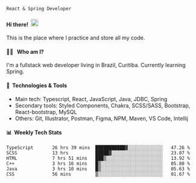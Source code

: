 ``React & Spring Developer
``
#### Hi there!&nbsp;&nbsp;<img src="https://media.giphy.com/media/hvRJCLFzcasrR4ia7z/giphy.gif" width="20px">
This is the place where I practice and store all my code.

#### 👨‍💻 &nbsp;&nbsp;Who am I?
I'm a fullstack web developer living in Brazil, Curitiba. Currently learning Spring.

#### 🔧&nbsp;&nbsp;Technologies & Tools
- Main tech: Typescript, React, JavaScript, Java, JDBC, Spring </br>
- Secondary tools: Styled Components, Chakra, SCSS/SASS, Bootstrap, React-bootstrap, MySQL </br>
- Others: Git, Illustrator, Postman, Figma, NPM, Maven, VS Code, Intellij </br> 

#### 📊&nbsp;&nbsp;Weekly Tech Stats

<!--START_SECTION:waka-->

```text
TypeScript       26 hrs 39 mins  ███████████▓░░░░░░░░░░░░░   47.26 %
SCSS             13 hrs          █████▓░░░░░░░░░░░░░░░░░░░   23.07 %
HTML             7 hrs 51 mins   ███▒░░░░░░░░░░░░░░░░░░░░░   13.92 %
C++              3 hrs 16 mins   █▒░░░░░░░░░░░░░░░░░░░░░░░   05.80 %
Java             3 hrs 10 mins   █▒░░░░░░░░░░░░░░░░░░░░░░░   05.63 %
CSS              56 mins         ▒░░░░░░░░░░░░░░░░░░░░░░░░   01.67 %
```

<!--END_SECTION:waka-->

